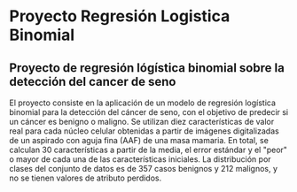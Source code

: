 # Proyecto Regresión Logistica Binomial

## Proyecto de regresión lógística binomial sobre la detección del cancer de seno

El proyecto consiste en la aplicación de un modelo de regresión logística binomial para la detección del cáncer de seno, con el objetivo de predecir si un cáncer es benigno o maligno. Se utilizan diez características de valor real para cada núcleo celular obtenidas a partir de imágenes digitalizadas de un aspirado con aguja fina (AAF) de una masa mamaria. En total, se calculan 30 características a partir de la media, el error estándar y el "peor" o mayor de cada una de las características iniciales. La distribución por clases del conjunto de datos es de 357 casos benignos y 212 malignos, y no se tienen valores de atributo perdidos.
